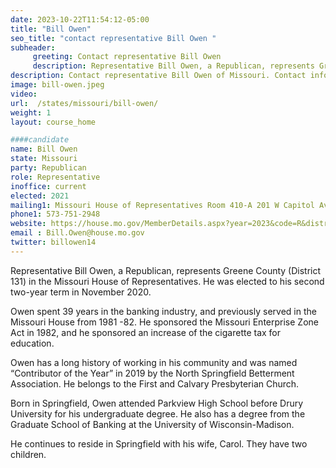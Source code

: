 ```yaml
---
date: 2023-10-22T11:54:12-05:00
title: "Bill Owen"
seo_title: "contact representative Bill Owen "
subheader:
     greeting: Contact representative Bill Owen
     description: Representative Bill Owen, a Republican, represents Greene County (District 131) in the Missouri House of Representatives. He was elected to his second two-year term in November 2020.
description: Contact representative Bill Owen of Missouri. Contact information for Bill Owen includes email address, phone number, and mailing address.
image: bill-owen.jpeg
video:
url:  /states/missouri/bill-owen/
weight: 1
layout: course_home

####candidate
name: Bill Owen
state: Missouri
party: Republican
role: Representative
inoffice: current
elected: 2021
mailing1: Missouri House of Representatives Room 410-A 201 W Capitol Ave Jefferson City, MO 65101
phone1: 573-751-2948
website: https://house.mo.gov/MemberDetails.aspx?year=2023&code=R&district=131/
email : Bill.Owen@house.mo.gov
twitter: billowen14
---
```


Representative Bill Owen, a Republican, represents Greene County (District 131) in the Missouri House of Representatives. He was elected to his second two-year term in November 2020.

Owen spent 39 years in the banking industry, and previously served in the Missouri House from 1981 -82. He sponsored the Missouri Enterprise Zone Act in 1982, and he sponsored an increase of the cigarette tax for education.

Owen has a long history of working in his community and was named “Contributor of the Year” in 2019 by the North Springfield Betterment Association. He belongs to the First and Calvary Presbyterian Church.

Born in Springfield, Owen attended Parkview High School before Drury University for his undergraduate degree. He also has a degree from the Graduate School of Banking at the University of Wisconsin-Madison.

He continues to reside in Springfield with his wife, Carol. They have two children.
